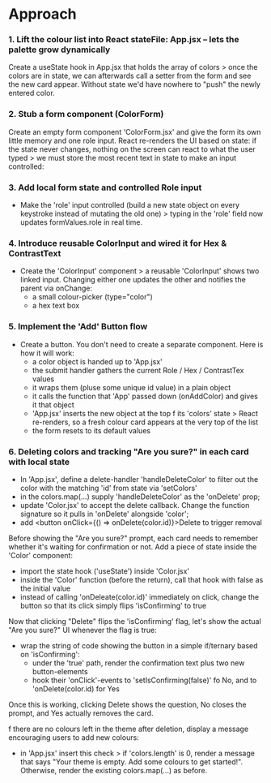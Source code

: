 # Approach

### 1. Lift the colour list into React stateFile: App.jsx – lets the palette grow dynamically

Create a useState hook in App.jsx that holds the array of colors > once the colors are in state, we can afterwards call a setter from the form and see the new card appear. Without state we'd have nowhere to "push" the newly entered color.

### 2. Stub a form component (ColorForm)

Create an empty form component 'ColorForm.jsx' and give the form its own little memory and one role input. React re-renders the UI based on state: if the state never changes, nothing on the screen can react to what the user typed > we must store the most recent text in state to make an input controlled:

### 3. Add local form state and controlled Role input

- Make the 'role' input controlled (build a new state object on every keystroke instead of mutating the old one) > typing in the 'role' field now updates formValues.role in real time.

### 4. Introduce reusable ColorInput and wired it for Hex & ContrastText

- Create the 'ColorInput' component > a reusable 'ColorInput' shows two linked input. Changing either one updates the other and notifies the parent via onChange:
  - a small colour-picker (type="color")
  - a hex text box

### 5. Implement the 'Add' Button flow

- Create a button. You don't need to create a separate component. Here is how it will work:
  - a color object is handed up to 'App.jsx'
  - the submit handler gathers the current Role / Hex / ContrastTex values
  - it wraps them (pluse some unique id value) in a plain object
  - it calls the function that 'App' passed down (onAddColor) and gives it that object
  - 'App.jsx' inserts the new object at the top f its 'colors' state > React re-renders, so a fresh colour card appears at the very top of the list
  - the form resets to its default values

### 6. Deleting colors and tracking "Are you sure?" in each card with local state

- In 'App.jsx', define a delete-handler 'handleDeleteColor' to filter out the color with the matching 'id' from state via 'setColors'
- in the colors.map(...) supply 'handleDeleteColor' as the 'onDelete' prop;
- update 'Color.jsx' to accept the delete callback. Change the function signature so it pulls in 'onDelete' alongside 'color';
- add <button onClick={() => onDelete(color.id)}>Delete</button> to trigger removal

Before showing the "Are you sure?" prompt, each card needs to remember whether it's waiting for confirmation or not. Add a piece of state inside the 'Color' component:

- import the state hook ('useState') inside 'Color.jsx'
- inside the 'Color' function (before the return), call that hook with false as the initial value
- instead of calling 'onDeleate(color.id)' immediately on click, change the button so that its click simply flips 'isConfirming' to true

Now that clicking "Delete" flips the 'isConfirming' flag, let's show the actual "Are you sure?" UI whenever the flag is true:

- wrap the string of code showing the button in a simple if/ternary based on 'isConfirming':
  - under the 'true' path, render the confirmation text plus two new button-elements
  - hook their 'onClick'-events to 'setIsConfirming(false)' fo No, and to 'onDelete(color.id) for Yes

Once this is working, clicking Delete shows the question, No closes the prompt, and Yes actually removes the card.

f there are no colours left in the theme after deletion, display a message encouraging users to add new colours:
- in 'App.jsx' insert this check > if 'colors.length' is 0, render a message that says "Your theme is empty. Add some colours to get started!". Otherwise, render the existing colors.map(...) as before.
